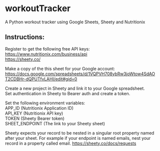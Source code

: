 # workoutTracker

A Python workout tracker using Google Sheets, Sheety and Nutritionix

## Instructions:

Register to get the following free API keys:<br>
https://www.nutritionix.com/business/api<br>
https://sheety.co/<br>

Make a copy of the this sheet for your Google account:
https://docs.google.com/spreadsheets/d/1VQPVH708ybRw3joWtow4SdAOT2CDBHr-dQPUTfvLAHI/edit#gid=0<br>

Create a new project in Sheety and link it to your Google spreadsheet.<br>
Set authentication in Sheety to Bearer auth and create a token.<br>

Set the following environment variables:<br>
APP_ID (Nutritionix Application ID)<br>
API_KEY (Nutritionix API key)<br>
TOKEN (Sheety Bearer token)<br>
SHEET_ENDPOINT (The link to your Sheety sheet)<br>

Sheety expects your record to be nested in a singular root property named after your sheet. For example if your endpoint is named emails, nest your record in a property called email.
https://sheety.co/docs/requests